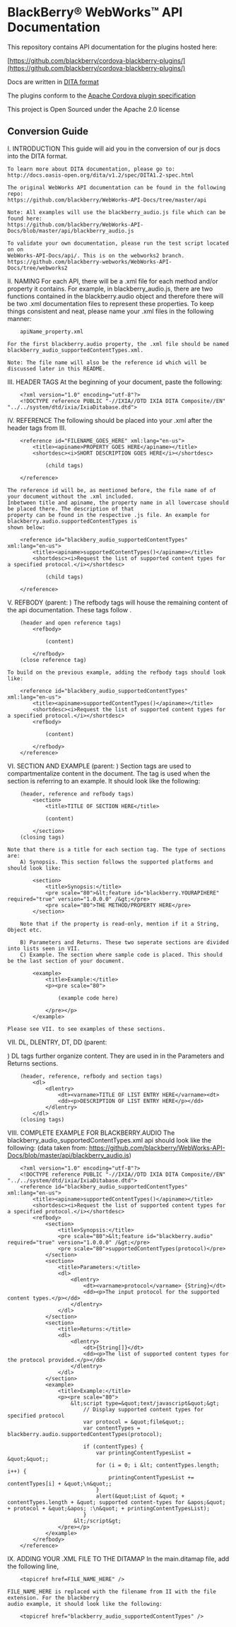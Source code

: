 # BlackBerry&reg; WebWorks&trade; API Documentation

This repository contains API documentation for the plugins hosted here:

[https://github.com/blackberry/cordova-blackberry-plugins/](https://github.com/blackberry/cordova-blackberry-plugins/)

Docs are written in [DITA format](http://docs.oasis-open.org/dita/v1.2/spec/DITA1.2-spec.html)

The plugins conform to the [Apache Cordova plugin specification](http://cordova.apache.org/docs/en/edge/guide_hybrid_plugins_index.md.html)

This project is Open Sourced under the Apache 2.0 license

## Conversion Guide

I. INTRODUCTION
    This guide will aid you in the conversion of our js docs into the DITA format.

    To learn more about DITA documentation, please go to:
    http://docs.oasis-open.org/dita/v1.2/spec/DITA1.2-spec.html

    The original WebWorks API documentation can be found in the following repo:
    https://github.com/blackberry/WebWorks-API-Docs/tree/master/api

    Note: All examples will use the blackberry_audio.js file which can be found here:
    https://github.com/blackberry/WebWorks-API-Docs/blob/master/api/blackberry_audio.js

    To validate your own documentation, please run the test script located on on
    WebWorks-API-Docs/api/. This is on the webworks2 branch.
    https://github.com/blackberry-webworks/WebWorks-API-Docs/tree/webworks2


II. NAMING
    For each API, there will be a .xml file for each method and/or property it contains. For example,
    in blackberry_audio.js, there are two functions contained in the blackberry.audio object and therefore there
    will be two .xml documentation files to represent these properties. To keep things consistent and neat,
    please name your .xml files in the following manner:

        apiName_property.xml

    For the first blackberry.audio property, the .xml file should be named
    blackberry_audio_supportedContentTypes.xml.

    Note: The file name will also be the reference id which will be discussed later in this README.


III. HEADER TAGS
    At the beginning of your document, paste the following:

        <?xml version="1.0" encoding="utf-8"?>
        <!DOCTYPE reference PUBLIC "-//IXIA//DTD IXIA DITA Composite//EN" "../../system/dtd/ixia/IxiaDitabase.dtd">


IV. REFERENCE
    The following should be placed into your .xml after the header tags from III.

        <reference id="FILENAME_GOES_HERE" xml:lang="en-us">
            <title><apiname>PROPERTY GOES HERE</apiname></title>
            <shortdesc><i>SHORT DESCRIPTION GOES HERE</i></shortdesc>

                (child tags)

        </reference>

    The reference id will be, as mentioned before, the file name of of your document without the .xml included.
    Inbetween title and apiname, the property name in all lowercase should be placed there. The description of that
    property can be found in the respective .js file. An example for blackberry.audio.supportedContentTypes is
    shown below:

        <reference id="blackbery_audio_supportedContentTypes" xml:lang="en-us">
            <title><apiname>supportedContentTypes()</apiname></title>
            <shortdesc><i>Request the list of supported content types for a specified protocol.</i></shortdesc>

                (child tags)

        </reference>


 V. REFBODY
    (parent: <reference>)
    The refbody tags will house the remaining content of the api documentation. These tags follow <reference>.

        (header and open reference tags)
            <refbody>

                (content)

            </refbody>
        (close reference tag)

    To build on the previous example, adding the refbody tags should look like:

        <reference id="blackbery_audio_supportedContentTypes" xml:lang="en-us">
            <title><apiname>supportedContentTypes()</apiname></title>
            <shortdesc><i>Request the list of supported content types for a specified protocol.</i></shortdesc>
            <refbody>

                (content)

            </refbody>
        </reference>


VI. SECTION AND EXAMPLE
    (parent: <refbody>)
    Section tags are used to compartmentalize content in the document. The <example> tag is used when the section
    is referring to an example. It should look like the following:

        (header, reference and refbody tags)
            <section>
                <title>TITLE OF SECTION HERE</title>

                (content)

            </section>
        (closing tags)

    Note that there is a title for each section tag. The type of sections are:
        A) Synopsis. This section follows the supported platforms and should look like:

            <section>
                <title>Synopsis:</title>
                <pre scale="80">&lt;feature id="blackberry.YOURAPIHERE" required="true" version="1.0.0.0" /&gt;</pre>
                <pre scale="80">THE METHOD/PROPERTY HERE</pre>
            </section>

        Note that if the property is read-only, mention if it a String, Object etc.

        B) Parameters and Returns. These two seperate sections are divided into lists seen in VII.
        C) Example. The section where sample code is placed. This should be the last section of your document.

            <example>
                <title>Example:</title>
                <p><pre scale="80">

                    (example code here)

                </pre></p>
            </example>

    Please see VII. to see examples of these sections.


VII. DL, DLENTRY, DT, DD
    (parent: <section>)
    DL tags further organize content. They are used in in the Parameters and Returns sections.

        (header, reference, refbody and section tags)
            <dl>
                <dlentry>
                    <dt><varname>TITLE OF LIST ENTRY HERE</varname><dt>
                    <dd><p>DESCRIPTION OF LIST ENTRY HERE</p></dd>
                </dlentry>
            </dl>
        (closing tags)


VIII. COMPLETE EXAMPLE FOR BLACKBERRY.AUDIO
    The blackberry_audio_supportedContentTypes.xml api should look like the following:
    (data taken from: https://github.com/blackberry/WebWorks-API-Docs/blob/master/api/blackberry_audio.js)

        <?xml version="1.0" encoding="utf-8"?>
        <!DOCTYPE reference PUBLIC "-//IXIA//DTD IXIA DITA Composite//EN" "../../system/dtd/ixia/IxiaDitabase.dtd">
        <reference id="blackbery_audio_supportedContentTypes" xml:lang="en-us">
            <title><apiname>supportedContentTypes()</apiname></title>
            <shortdesc><i>Request the list of supported content types for a specified protocol.</i></shortdesc>
            <refbody>
                <section>
                    <title>Synopsis:</title>
                    <pre scale="80">&lt;feature id="blackberry.audio" required="true" version="1.0.0.0" /&gt;</pre>
                    <pre scale="80">supportedContentTypes(protocol)</pre>
                </section>
                <section>
                    <title>Parameters:</title>
                    <dl>
                        <dlentry>
                            <dt><varname>protocol</varname> {String}</dt>
                            <dd><p>The input protocol for the supported content types.</p></dd>
                        </dlentry>
                    </dl>
                </section>
                <section>
                    <title>Returns:</title>
                    <dl>
                        <dlentry>
                            <dt>{String[]}</dt>
                            <dd><p>The list of supported content types for the protocol provided.</p></dd>
                        </dlentry>
                    </dl>
                </section>
                <example>
                    <title>Example:</title>
                    <p><pre scale="80">
                        &lt;script type=&quot;text/javascript&quot;&gt;
                            // Display supported content types for specified protocol
                            var protocol = &quot;file&quot;;
                            var contentTypes = blackberry.audio.supportedContentTypes(protocol);

                            if (contentTypes) {
                                var printingContentTypesList = &quot;&quot;;
                                for (i = 0; i &lt; contentTypes.length; i++) {
                                    printingContentTypesList += contentTypes[i] + &quot;\n&quot;;
                                }
                                alert(&quot;List of &quot; + contentTypes.length + &quot; supported content-types for &apos;&quot; + protocol + &quot;&apos; :\n&quot; + printingContentTypesList);
                            }
                         &lt;/script&gt;
                    </pre></p>
                </example>
            </refbody>
        </reference>


IX. ADDING YOUR .XML FILE TO THE DITAMAP
    In the main.ditamap file, add the following line,

        <topicref href=FILE_NAME_HERE" />

    FILE_NAME_HERE is replaced with the filename from II with the file extension. For the blackberry
    audio example, it should look like the following:

        <topicref href="blackberry_audio_supportedContentTypes" />
